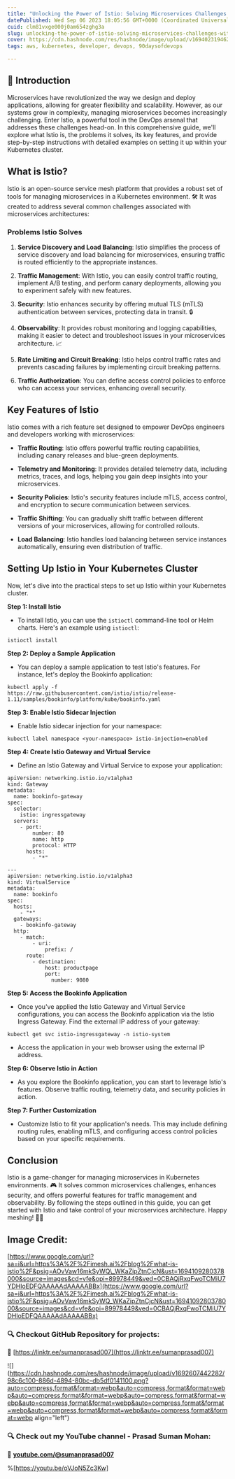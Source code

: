 ```yaml
---
title: "Unlocking the Power of Istio: Solving Microservices Challenges with Ease 🚀"
datePublished: Wed Sep 06 2023 18:05:56 GMT+0000 (Coordinated Universal Time)
cuid: clm81vxge000j0am654zghg3a
slug: unlocking-the-power-of-istio-solving-microservices-challenges-with-ease
cover: https://cdn.hashnode.com/res/hashnode/image/upload/v1694023194626/3954df0e-7a57-4722-b76e-f54abdb5571c.jpeg
tags: aws, kubernetes, developer, devops, 90daysofdevops

---
```


## **📍** Introduction

Microservices have revolutionized the way we design and deploy applications, allowing for greater flexibility and scalability. However, as our systems grow in complexity, managing microservices becomes increasingly challenging. Enter Istio, a powerful tool in the DevOps arsenal that addresses these challenges head-on. In this comprehensive guide, we'll explore what Istio is, the problems it solves, its key features, and provide step-by-step instructions with detailed examples on setting it up within your Kubernetes cluster.

## **What is Istio?**

Istio is an open-source service mesh platform that provides a robust set of tools for managing microservices in a Kubernetes environment. 🛠️ It was created to address several common challenges associated with microservices architectures:

### **Problems Istio Solves**

1. **Service Discovery and Load Balancing**: Istio simplifies the process of service discovery and load balancing for microservices, ensuring traffic is routed efficiently to the appropriate instances.
    
2. **Traffic Management**: With Istio, you can easily control traffic routing, implement A/B testing, and perform canary deployments, allowing you to experiment safely with new features.
    
3. **Security**: Istio enhances security by offering mutual TLS (mTLS) authentication between services, protecting data in transit. 🔒
    
4. **Observability**: It provides robust monitoring and logging capabilities, making it easier to detect and troubleshoot issues in your microservices architecture. 📈
    
5. **Rate Limiting and Circuit Breaking**: Istio helps control traffic rates and prevents cascading failures by implementing circuit breaking patterns.
    
6. **Traffic Authorization**: You can define access control policies to enforce who can access your services, enhancing overall security.
    

## **Key Features of Istio**

Istio comes with a rich feature set designed to empower DevOps engineers and developers working with microservices:

* **Traffic Routing**: Istio offers powerful traffic routing capabilities, including canary releases and blue-green deployments.
    
* **Telemetry and Monitoring**: It provides detailed telemetry data, including metrics, traces, and logs, helping you gain deep insights into your microservices.
    
* **Security Policies**: Istio's security features include mTLS, access control, and encryption to secure communication between services.
    
* **Traffic Shifting**: You can gradually shift traffic between different versions of your microservices, allowing for controlled rollouts.
    
* **Load Balancing**: Istio handles load balancing between service instances automatically, ensuring even distribution of traffic.
    

## **Setting Up Istio in Your Kubernetes Cluster**

Now, let's dive into the practical steps to set up Istio within your Kubernetes cluster.

**Step 1: Install Istio**

* To install Istio, you can use the `istioctl` command-line tool or Helm charts. Here's an example using `istioctl`:
    

```plaintext
istioctl install
```

**Step 2: Deploy a Sample Application**

* You can deploy a sample application to test Istio's features. For instance, let's deploy the Bookinfo application:
    

```plaintext
kubectl apply -f https://raw.githubusercontent.com/istio/istio/release-1.11/samples/bookinfo/platform/kube/bookinfo.yaml
```

**Step 3: Enable Istio Sidecar Injection**

* Enable Istio sidecar injection for your namespace:
    

```plaintext
kubectl label namespace <your-namespace> istio-injection=enabled
```

**Step 4: Create Istio Gateway and Virtual Service**

* Define an Istio Gateway and Virtual Service to expose your application:
    

```plaintext
apiVersion: networking.istio.io/v1alpha3
kind: Gateway
metadata:
  name: bookinfo-gateway
spec:
  selector:
    istio: ingressgateway
  servers:
    - port:
        number: 80
        name: http
        protocol: HTTP
      hosts:
        - "*"

---
apiVersion: networking.istio.io/v1alpha3
kind: VirtualService
metadata:
  name: bookinfo
spec:
  hosts:
    - "*"
  gateways:
    - bookinfo-gateway
  http:
    - match:
        - uri:
            prefix: /
      route:
        - destination:
            host: productpage
            port:
              number: 9080
```

**Step 5: Access the Bookinfo Application**

* Once you've applied the Istio Gateway and Virtual Service configurations, you can access the Bookinfo application via the Istio Ingress Gateway. Find the external IP address of your gateway:
    

```plaintext
kubectl get svc istio-ingressgateway -n istio-system
```

* Access the application in your web browser using the external IP address.
    

**Step 6: Observe Istio in Action**

* As you explore the Bookinfo application, you can start to leverage Istio's features. Observe traffic routing, telemetry data, and security policies in action.
    

**Step 7: Further Customization**

* Customize Istio to fit your application's needs. This may include defining routing rules, enabling mTLS, and configuring access control policies based on your specific requirements.
    

## **Conclusion**

Istio is a game-changer for managing microservices in Kubernetes environments. 🎮 It solves common microservices challenges, enhances security, and offers powerful features for traffic management and observability. By following the steps outlined in this guide, you can get started with Istio and take control of your microservices architecture. Happy meshing! 🚢🔗

## Image Credit:

[https://www.google.com/url?sa=i&url=https%3A%2F%2Fimesh.ai%2Fblog%2Fwhat-is-istio%2F&psig=AOvVaw16mkSyWQ\_WKaZipZtnCjcN&ust=1694109280378000&source=images&cd=vfe&opi=89978449&ved=0CBAQjRxqFwoTCMiU7YDHloEDFQAAAAAdAAAAABBx](https://www.google.com/url?sa=i&url=https%3A%2F%2Fimesh.ai%2Fblog%2Fwhat-is-istio%2F&psig=AOvVaw16mkSyWQ_WKaZipZtnCjcN&ust=1694109280378000&source=images&cd=vfe&opi=89978449&ved=0CBAQjRxqFwoTCMiU7YDHloEDFQAAAAAdAAAAABBx)

### **🔍 Checkout GitHub Repository for projects:**

**🔗** [https://linktr.ee/sumanprasad007](https://linktr.ee/sumanprasad007)

![](https://cdn.hashnode.com/res/hashnode/image/upload/v1692607442282/98c6c100-886d-4894-80bc-db5df0141100.png?auto=compress,format&format=webp&auto=compress,format&format=webp&auto=compress,format&format=webp&auto=compress,format&format=webp&auto=compress,format&format=webp&auto=compress,format&format=webp&auto=compress,format&format=webp&auto=compress,format&format=webp align="left")

### **🔍 Check out my YouTube channel - Prasad Suman Mohan:**

🔗 [**youtube.com/@sumanprasad007**](http://youtube.com/@sumanprasad007)

%[https://youtu.be/oVJoN5Zc3Kw]